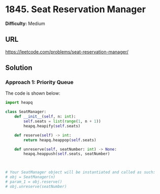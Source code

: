 # 1845. Seat Reservation Manager
**Difficulty:** Medium

## URL

https://leetcode.com/problems/seat-reservation-manager/

## Solution

### Approach 1: Priority Queue

The code is shown below:

```python
import heapq

class SeatManager:
    def __init__(self, n: int):
        self.seats = list(range(1, n + 1))
        heapq.heapify(self.seats)

    def reserve(self) -> int:
        return heapq.heappop(self.seats)

    def unreserve(self, seatNumber: int) -> None:
        heapq.heappush(self.seats, seatNumber)
        


# Your SeatManager object will be instantiated and called as such:
# obj = SeatManager(n)
# param_1 = obj.reserve()
# obj.unreserve(seatNumber)
```

